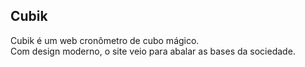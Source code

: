 ## Cubik

Cubik é um web cronômetro de cubo mágico. <br/>
Com design moderno, o site veio para abalar as bases da sociedade.  

